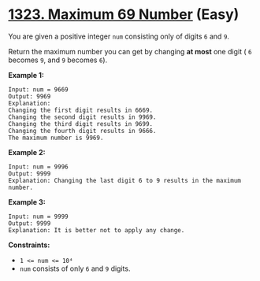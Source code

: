 # [1323. Maximum 69 Number][link] (Easy)

[link]: https://leetcode.com/problems/maximum-69-number/

You are given a positive integer `num` consisting only of digits `6` and `9`.

Return the maximum number you can get by changing **at most** one digit ( `6` becomes  `9`, and  `9`
becomes  `6`).

**Example 1:**

```
Input: num = 9669
Output: 9969
Explanation:
Changing the first digit results in 6669.
Changing the second digit results in 9969.
Changing the third digit results in 9699.
Changing the fourth digit results in 9666.
The maximum number is 9969.
```

**Example 2:**

```
Input: num = 9996
Output: 9999
Explanation: Changing the last digit 6 to 9 results in the maximum number.
```

**Example 3:**

```
Input: num = 9999
Output: 9999
Explanation: It is better not to apply any change.
```

**Constraints:**

- `1 <= num <= 10⁴`
- `num` consists of only `6` and `9` digits.

